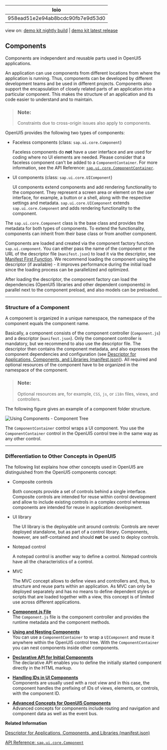 <!-- loio958ead51e2e94ab8bcdc90fb7e9d53d0 -->

| loio |
| -----|
| 958ead51e2e94ab8bcdc90fb7e9d53d0 |

<div id="loio">

view on: [demo kit nightly build](https://openui5nightly.hana.ondemand.com/#/topic/958ead51e2e94ab8bcdc90fb7e9d53d0) | [demo kit latest release](https://openui5.hana.ondemand.com/#/topic/958ead51e2e94ab8bcdc90fb7e9d53d0)</div>

## Components

Components are independent and reusable parts used in OpenUI5 applications.

An application can use components from different locations from where the application is running. Thus, components can be developed by different development teams and be used in different projects. Components also support the encapsulation of closely related parts of an application into a particular component. This makes the structure of an application and its code easier to understand and to maintain.

> ### Note:  
> Constraints due to cross-origin issues also apply to components.

OpenUI5 provides the following two types of components:

-   Faceless components \(class: `sap.ui.core.Component`\)

    Faceless components do **not** have a user interface and are used for coding where no UI elements are needed. Please consider that a faceless component can't be added to a `ComponentContainer`. For more information, see the API Reference: [`sap.ui.core.ComponentContainer`](https://openui5.hana.ondemand.com/#/api/sap.ui.core.ComponentContainer%23associations).

-   UI components \(class: `sap.ui.core.UIComponent`\)

    UI components extend components and add rendering functionality to the component. They represent a screen area or element on the user interface, for example, a button or a shell, along with the respective settings and metadata. `sap.ui.core.UIComponent` extends `sap.ui.core.Component` and adds rendering functionality to the component.


The `sap.ui.core.Component` class is the base class and provides the metadata for both types of components. To extend the functionality, components can inherit from their base class or from another component.

Components are loaded and created via the component factory function `sap.ui.component`. You can either pass the name of the component or the URL of the descriptor file \(`manifest.json`\) to load it via the descriptor, see [Manifest First Function](Descriptor_for_Applications,_Components,_and_Libraries_(manifest.json)_be0cf40.md#loiobe0cf40f61184b358b5faedaec98b2da__manifirst). We recommend loading the component using the descriptor \(if available\) - it improves performance during the initial load since the loading process can be parallelized and optimized.

After loading the descriptor, the component factory can load the dependencies \(OpenUI5 libraries and other dependent components\) in parallel next to the component preload, and also models can be preloaded.

***

<a name="loio958ead51e2e94ab8bcdc90fb7e9d53d0__section_N10059_N10011_N10001"/>

### Structure of a Component

A component is organized in a unique namespace, the namespace of the component equals the component name.

Basically, a component consists of the component controller \(`Component.js`\) and a descriptor \(`manifest.json`\). Only the component controller is mandatory, but we recommend to also use the descriptor file. The descriptor then contains the component metadata, and also expresses the component dependencies and configuration \(see [Descriptor for Applications, Components, and Libraries \(manifest.json\)](Descriptor_for_Applications,_Components,_and_Libraries_(manifest.json)_be0cf40.md)\). All required and optional resources of the component have to be organized in the namespace of the component.

> ### Note:  
> Optional resources are, for example, `CSS`, `js`, or `i18n` files, views, and controllers.

The following figure gives an example of a component folder structure.

![Using Components - Component Tree](loio1effb7160fdf472893409bfd2cabe24e_LowRes.png)

The `ComponentContainer` control wraps a UI component. You use the `ComponentContainer` control in the OpenUI5 control tree in the same way as any other control.

***

### Differentiation to Other Concepts in OpenUI5

The following list explains how other concepts used in OpenUI5 are distinguished from the OpenUI5 components concept:

-   Composite controls

    Both concepts provide a set of controls behind a single interface. Composite controls are intended for reuse within control development and allow to include existing controls in a complex control whereas components are intended for reuse in application development.

-   UI library

    The UI library is the deployable unit around controls: Controls are never deployed standalone, but as part of a control library. Components, however, are self-contained and should **not** be used to deploy controls.

-   Notepad control

    A notepad control is another way to define a control. Notepad controls have all the characteristics of a control.

-   MVC

    The MVC concept allows to define views and controllers and, thus, to structure and reuse parts within an application. As MVC can only be deployed separately and has no means to define dependent styles or scripts that are loaded together with a view, this concept is of limited use across different applications.


-   **[Component.js File](Component.js_File_27ce0e4.md "The Component.js file is the component controller and provides the runtime metadata and the component methods.")**  
The `Component.js` file is the component controller and provides the runtime metadata and the component methods.
-   **[Using and Nesting Components](Using_and_Nesting_Components_346599f.md "You can use a ComponentContainer to wrap a UIComponent and reuse it anywhere within the OpenUI5 control tree. With the ComponentContainer you can nest
		components inside other components.")**  
You can use a `ComponentContainer` to wrap a `UIComponent` and reuse it anywhere within the OpenUI5 control tree. With the `ComponentContainer` you can nest components inside other components.
-   **[Declarative API for Initial Components](Declarative_API_for_Initial_Components_82a0fce.md "The declarative API enables you to define the initially started component directly in
		the HTML markup.")**  
The declarative API enables you to define the initially started component directly in the HTML markup.
-   **[Handling IDs in UI Components](Handling_IDs_in_UI_Components_562803c.md "Components are usually used with a root view and in this case, the component handles the
		prefixing of IDs of views, elements, or controls, with the component ID.")**  
Components are usually used with a root view and in this case, the component handles the prefixing of IDs of views, elements, or controls, with the component ID.
-   **[Advanced Concepts for OpenUI5 Components](Advanced_Concepts_for_OpenUI5_Components_ecbc417.md "Advanced concepts for components include routing and navigation and component data as
		well as the event bus.")**  
Advanced concepts for components include routing and navigation and component data as well as the event bus.

**Related Information**  


[Descriptor for Applications, Components, and Libraries \(manifest.json\)](Descriptor_for_Applications,_Components,_and_Libraries_(manifest.json)_be0cf40.md "The descriptor for applications, components, and libraries (in short: app descriptor) is inspired by the WebApplication Manifest concept introduced by the W3C. The descriptor provides a central, machine-readable, and easy-to-access location for storing metadata associated with an application, an application component, or a library.")

[API Reference: `sap.ui.core.Component`](https://openui5.hana.ondemand.com/#docs/api/symbols/sap.ui.core.Component.html)

